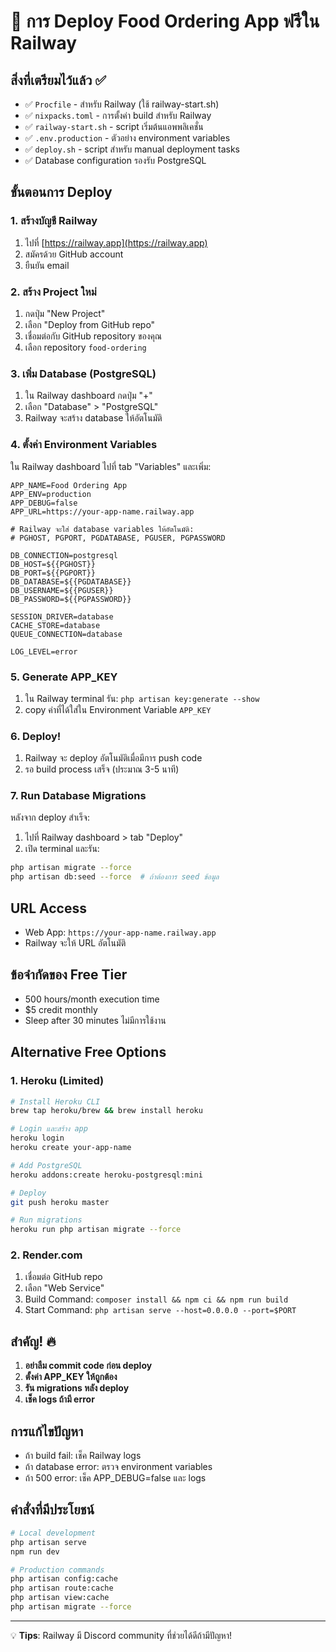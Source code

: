 # 🚀 การ Deploy Food Ordering App ฟรีใน Railway

## สิ่งที่เตรียมไว้แล้ว ✅

- ✅ `Procfile` - สำหรับ Railway (ใช้ railway-start.sh)
- ✅ `nixpacks.toml` - การตั้งค่า build สำหรับ Railway
- ✅ `railway-start.sh` - script เริ่มต้นแอพพลิเคชั่น
- ✅ `.env.production` - ตัวอย่าง environment variables
- ✅ `deploy.sh` - script สำหรับ manual deployment tasks
- ✅ Database configuration รองรับ PostgreSQL

## ขั้นตอนการ Deploy

### 1. สร้างบัญชี Railway
1. ไปที่ [https://railway.app](https://railway.app)
2. สมัครด้วย GitHub account
3. ยืนยัน email

### 2. สร้าง Project ใหม่
1. กดปุ่ม "New Project"
2. เลือก "Deploy from GitHub repo"
3. เชื่อมต่อกับ GitHub repository ของคุณ
4. เลือก repository `food-ordering`

### 3. เพิ่ม Database (PostgreSQL)
1. ใน Railway dashboard กดปุ่ม "+"
2. เลือก "Database" > "PostgreSQL"
3. Railway จะสร้าง database ให้อัตโนมัติ

### 4. ตั้งค่า Environment Variables
ใน Railway dashboard ไปที่ tab "Variables" และเพิ่ม:

```
APP_NAME=Food Ordering App
APP_ENV=production
APP_DEBUG=false
APP_URL=https://your-app-name.railway.app

# Railway จะใส่ database variables ให้อัตโนมัติ:
# PGHOST, PGPORT, PGDATABASE, PGUSER, PGPASSWORD

DB_CONNECTION=postgresql
DB_HOST=${{PGHOST}}
DB_PORT=${{PGPORT}}
DB_DATABASE=${{PGDATABASE}}
DB_USERNAME=${{PGUSER}}
DB_PASSWORD=${{PGPASSWORD}}

SESSION_DRIVER=database
CACHE_STORE=database
QUEUE_CONNECTION=database

LOG_LEVEL=error
```

### 5. Generate APP_KEY
1. ใน Railway terminal รัน: `php artisan key:generate --show`
2. copy ค่าที่ได้ใส่ใน Environment Variable `APP_KEY`

### 6. Deploy!
1. Railway จะ deploy อัตโนมัติเมื่อมีการ push code
2. รอ build process เสร็จ (ประมาณ 3-5 นาที)

### 7. Run Database Migrations
หลังจาก deploy สำเร็จ:
1. ไปที่ Railway dashboard > tab "Deploy"
2. เปิด terminal และรัน:
```bash
php artisan migrate --force
php artisan db:seed --force  # ถ้าต้องการ seed ข้อมูล
```

## URL Access
- Web App: `https://your-app-name.railway.app`
- Railway จะให้ URL อัตโนมัติ

## ข้อจำกัดของ Free Tier
- 500 hours/month execution time
- $5 credit monthly
- Sleep after 30 minutes ไม่มีการใช้งาน

## Alternative Free Options

### 1. Heroku (Limited)
```bash
# Install Heroku CLI
brew tap heroku/brew && brew install heroku

# Login และสร้าง app
heroku login
heroku create your-app-name

# Add PostgreSQL
heroku addons:create heroku-postgresql:mini

# Deploy
git push heroku master

# Run migrations
heroku run php artisan migrate --force
```

### 2. Render.com
1. เชื่อมต่อ GitHub repo
2. เลือก "Web Service"
3. Build Command: `composer install && npm ci && npm run build`
4. Start Command: `php artisan serve --host=0.0.0.0 --port=$PORT`

## สำคัญ! 🔥
1. **อย่าลืม commit code ก่อน deploy**
2. **ตั้งค่า APP_KEY ให้ถูกต้อง**
3. **รัน migrations หลัง deploy**
4. **เช็ค logs ถ้ามี error**

## การแก้ไขปัญหา
- ถ้า build fail: เช็ค Railway logs
- ถ้า database error: ตรวจ environment variables
- ถ้า 500 error: เช็ค APP_DEBUG=false และ logs

## คำสั่งที่มีประโยชน์
```bash
# Local development
php artisan serve
npm run dev

# Production commands
php artisan config:cache
php artisan route:cache
php artisan view:cache
php artisan migrate --force
```

---
💡 **Tips**: Railway มี Discord community ที่ช่วยได้ดีถ้ามีปัญหา!
